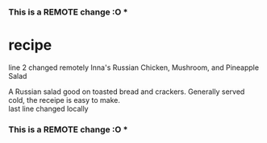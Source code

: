 ### This is a REMOTE change :O *
# recipe
line 2 changed remotely
Inna's Russian Chicken, Mushroom, and Pineapple Salad

A Russian salad good on toasted bread and crackers. Generally served cold, the receipe is easy to make.  
last line changed locally
### This is a REMOTE change :O *

